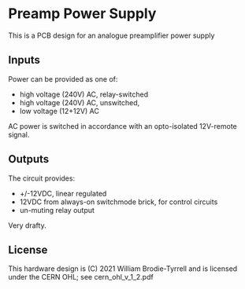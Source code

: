 # Preamp Power Supply

This is a PCB design for an analogue preamplifier power supply

## Inputs

Power can be provided as one of:
* high voltage (240V) AC, relay-switched
* high voltage (240V) AC, unswitched,
* low voltage (12+12V) AC

AC power is switched in accordance with an opto-isolated 12V-remote signal.

## Outputs

The circuit provides:
* +/-12VDC, linear regulated
* 12VDC from always-on switchmode brick, for control circuits
* un-muting relay output

Very drafty.

## License

This hardware design is (C) 2021 William Brodie-Tyrrell and is licensed under the CERN OHL; see cern_ohl_v_1_2.pdf

